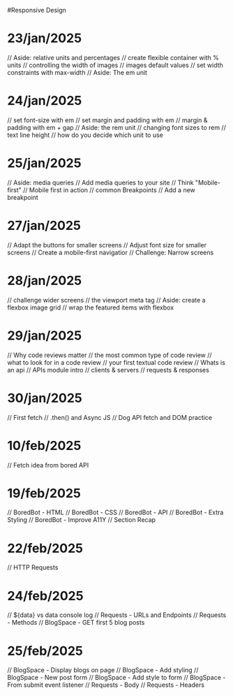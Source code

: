 #Responsive Design

# 23/jan/2025
// Aside: relative units and percentages
// create flexible container with % units
// controlling the width of images
// images default values
// set width constraints with max-width
// Aside: The em unit

# 24/jan/2025
// set font-size with em
// set margin and padding with em
// margin & padding with em + gap
// Aside: the rem unit
// changing font sizes to rem
// text line height 
// how do you decide which unit to use

# 25/jan/2025
// Aside: media queries
// Add media queries to your site
// Think "Mobile-first"
// Mobile first in action
// common Breakpoints
// Add a new breakpoint

# 27/jan/2025
// Adapt the buttons for smaller screens
// Adjust font size for smaller screens
// Create a mobile-first navigatior
// Challenge: Narrow screens

# 28/jan/2025
// challenge wider screens 
// the viewport meta tag
// Aside: create a flexbox image grid
// wrap the featured items with flexbox

# 29/jan/2025
// Why code reviews matter
// the most common type of code review
// what to look for in a code review
// your first textual code review
// Whats is an api
// APIs module intro
// clients & servers
// requests & responses

# 30/jan/2025
// First fetch
// .then() and Async JS
// Dog API fetch and DOM practice

# 10/feb/2025
// Fetch idea from bored API

# 19/feb/2025
// BoredBot - HTML
// BoredBot - CSS
// BoredBot - API 
// BoredBot - Extra Styling
// BoredBot - Improve A11Y
// Section Recap

# 22/feb/2025
// HTTP Requests

# 24/feb/2025
// ${data} vs data console log
// Requests - URLs and Endpoints
// Requests - Methods
// BlogSpace - GET first 5 blog posts

# 25/feb/2025
// BlogSpace - Display blogs on page
// BlogSpace - Add styling
// BlogSpace - New post form
// BlogSpace - Add style to form
// BlogSpace - From submit event listener
// Requests - Body
// Requests - Headers
